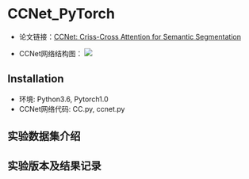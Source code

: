 # CCNet_PyTorch

- 论文链接：[CCNet: Criss-Cross Attention for Semantic Segmentation](http://cn.arxiv.org/pdf/1811.11721.pdf)

- CCNet网络结构图：
![](https://blog-1258986886.cos.ap-beijing.myqcloud.com/paper/18-3.jpg)

## Installation
- 环境: Python3.6, Pytorch1.0
- CCNet网络代码: CC.py, ccnet.py

## 实验数据集介绍


## 实验版本及结果记录
